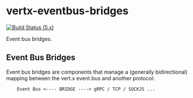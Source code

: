 # vertx-eventbus-bridges

[![Build Status (5.x)](https://github.com/eclipse-vertx/vertx-eventbus-bridges/actions/workflows/ci-5.x.yml/badge.svg)](https://github.com/eclipse-vertx/vertx-eventbus-bridges/actions/workflows/ci-5.x.yml)

Event bus bridges.

## Event Bus Bridges

Event bus bridges are components that manage a (generally bidirectional) mapping between the vert.x event bus and another protocol:

```
    Event Bus <---- BRIDGE ----> gRPC / TCP / SOCKJS ...
```
